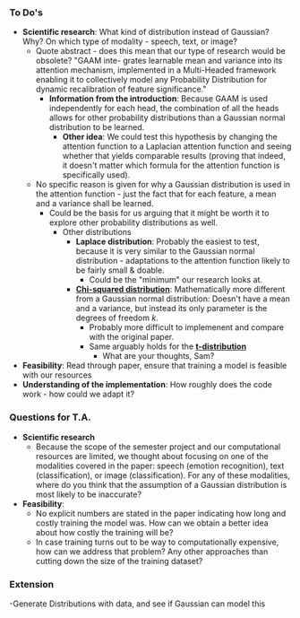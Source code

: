 ### To Do's

- **Scientific research**: What kind of distribution instead of Gaussian? Why? On which type of modality - speech, text, or image?
  - Quote abstract - does this mean that our type of research would be obsolete?
      "GAAM inte- grates learnable mean and variance into its attention mechanism, implemented in a Multi-Headed framework enabling it to collectively model             any Probability Distribution for dynamic recalibration of feature significance."
     - **Information from the introduction**: Because GAAM is used independently for each head, the combination of all the heads allows for other probability             distributions than a Gaussian normal distribution to be learned.
       - **Other idea**: We could test this hypothesis by changing the attention function to a Laplacian attention function and seeing whether that yields
         comparable results (proving that indeed, it doesn't matter which formula for the attention function is specifically used).
  - No specific reason is given for why a Gaussian distribution is used in the attention function - just the fact that for each feature, a mean and a variance      shall be learned.
    - Could be the basis for us arguing that it might be worth it to explore other probability distributions as well.
      - Other distributions
        - **Laplace distribution**: Probably the easiest to test, because it is very similar to the Gaussian normal distribution - adaptations to the   attention function likely to be fairly small & doable.
          - Could be the "minimum" our research looks at.
        - [**Chi-squared distribution**](https://en.wikipedia.org/wiki/Chi-squared_distribution): Mathematically more different from a Gaussian normal distribution: Doesn't have a mean and a variance, but instead its only parameter is the degrees of freedom $k$.
          - Probably more difficult to implemenent and compare with the original paper.
          - Same arguably holds for the [**t-distribution**](https://en.wikipedia.org/wiki/Student%27s_t-distribution)
            - What are your thoughts, Sam?
- **Feasibility**: Read through paper, ensure that training a model is feasible with our resources
- **Understanding of the implementation**: How roughly does the code work - how could we adapt it?

### Questions for T.A.

- **Scientific research**
  - Because the scope of the semester project and our computational resources are limited, we thought about focusing on one of the modalities covered in the paper: speech (emotion recognition), text (classification), or image (classification). For any of these modalities, where do you think that the assumption of a Gaussian distribution is most likely to be inaccurate?
- **Feasibility**:
  - No explicit numbers are stated in the paper indicating how long and costly training the model was. How can we obtain a better idea about how costly the training will be?
  - In case training turns out to be way to computationally expensive, how can we address that problem? Any other approaches than cutting down the size of the training dataset?

### Extension 
-Generate Distributions with data, and see if Gaussian can model this
